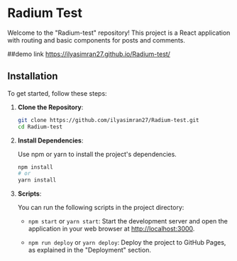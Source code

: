 # Radium Test

Welcome to the "Radium-test" repository! This project is a React application with routing and basic components for posts and comments.

##demo link
https://ilyasimran27.github.io/Radium-test/

## Installation

To get started, follow these steps:

1. **Clone the Repository**: 

   ```bash
   git clone https://github.com/ilyasimran27/Radium-test.git
   cd Radium-test

2. **Install Dependencies**:

   Use npm or yarn to install the project's dependencies.

   ```bash
   npm install
   # or
   yarn install

3. **Scripts**:

   You can run the following scripts in the project directory:

   - `npm start` or `yarn start`: Start the development server and open the application in your web browser at [http://localhost:3000](http://localhost:3000).


   - `npm run deploy` or `yarn deploy`: Deploy the project to GitHub Pages, as explained in the "Deployment" section.

